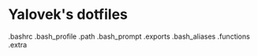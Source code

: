 # Yalovek's dotfiles

.bashrc
.bash_profile
.path
.bash_prompt
.exports
.bash_aliases
.functions
.extra
